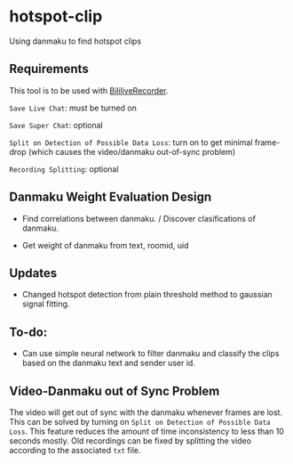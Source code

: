 # hotspot-clip

Using danmaku to find hotspot clips

## Requirements

This tool is to be used with [BililiveRecorder](https://github.com/BililiveRecorder/BililiveRecorder).

`Save Live Chat`: must be turned on

`Save Super Chat`: optional

`Split on Detection of Possible Data Loss`: turn on to get minimal frame-drop (which causes the video/danmaku
out-of-sync problem)

`Recording Splitting`: optional

## Danmaku Weight Evaluation Design

- Find correlations between danmaku. / Discover clasifications of danmaku.

- Get weight of danmaku from text, roomid, uid

## Updates

- Changed hotspot detection from plain threshold method to gaussian signal fitting.

## To-do:

- Can use simple neural network to filter danmaku and classify the clips based on the danmaku text and sender user id.

## Video-Danmaku out of Sync Problem

The video will get out of sync with the danmaku whenever frames are lost. This can be solved by turning on
`Split on Detection of Possible Data Loss`. This feature reduces the amount of time inconsistency to less than 10
seconds mostly. Old recordings can be fixed by splitting the video according to the associated `txt` file.
